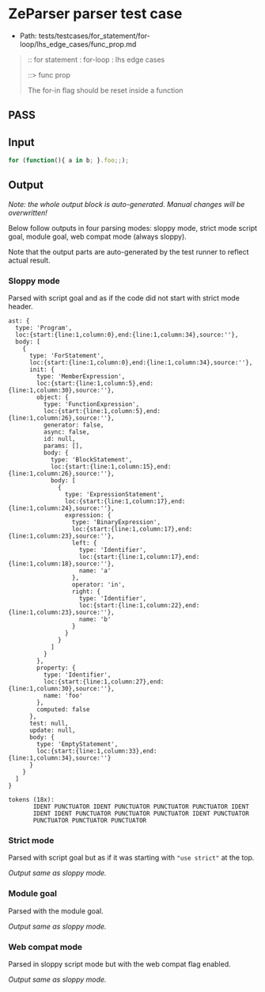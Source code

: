 # ZeParser parser test case

- Path: tests/testcases/for_statement/for-loop/lhs_edge_cases/func_prop.md

> :: for statement : for-loop : lhs edge cases
>
> ::> func prop
>
> The for-in flag should be reset inside a function

## PASS

## Input

`````js
for (function(){ a in b; }.foo;;);
`````

## Output

_Note: the whole output block is auto-generated. Manual changes will be overwritten!_

Below follow outputs in four parsing modes: sloppy mode, strict mode script goal, module goal, web compat mode (always sloppy).

Note that the output parts are auto-generated by the test runner to reflect actual result.

### Sloppy mode

Parsed with script goal and as if the code did not start with strict mode header.

`````
ast: {
  type: 'Program',
  loc:{start:{line:1,column:0},end:{line:1,column:34},source:''},
  body: [
    {
      type: 'ForStatement',
      loc:{start:{line:1,column:0},end:{line:1,column:34},source:''},
      init: {
        type: 'MemberExpression',
        loc:{start:{line:1,column:5},end:{line:1,column:30},source:''},
        object: {
          type: 'FunctionExpression',
          loc:{start:{line:1,column:5},end:{line:1,column:26},source:''},
          generator: false,
          async: false,
          id: null,
          params: [],
          body: {
            type: 'BlockStatement',
            loc:{start:{line:1,column:15},end:{line:1,column:26},source:''},
            body: [
              {
                type: 'ExpressionStatement',
                loc:{start:{line:1,column:17},end:{line:1,column:24},source:''},
                expression: {
                  type: 'BinaryExpression',
                  loc:{start:{line:1,column:17},end:{line:1,column:23},source:''},
                  left: {
                    type: 'Identifier',
                    loc:{start:{line:1,column:17},end:{line:1,column:18},source:''},
                    name: 'a'
                  },
                  operator: 'in',
                  right: {
                    type: 'Identifier',
                    loc:{start:{line:1,column:22},end:{line:1,column:23},source:''},
                    name: 'b'
                  }
                }
              }
            ]
          }
        },
        property: {
          type: 'Identifier',
          loc:{start:{line:1,column:27},end:{line:1,column:30},source:''},
          name: 'foo'
        },
        computed: false
      },
      test: null,
      update: null,
      body: {
        type: 'EmptyStatement',
        loc:{start:{line:1,column:33},end:{line:1,column:34},source:''}
      }
    }
  ]
}

tokens (18x):
       IDENT PUNCTUATOR IDENT PUNCTUATOR PUNCTUATOR PUNCTUATOR IDENT
       IDENT IDENT PUNCTUATOR PUNCTUATOR PUNCTUATOR IDENT PUNCTUATOR
       PUNCTUATOR PUNCTUATOR PUNCTUATOR
`````

### Strict mode

Parsed with script goal but as if it was starting with `"use strict"` at the top.

_Output same as sloppy mode._

### Module goal

Parsed with the module goal.

_Output same as sloppy mode._

### Web compat mode

Parsed in sloppy script mode but with the web compat flag enabled.

_Output same as sloppy mode._
